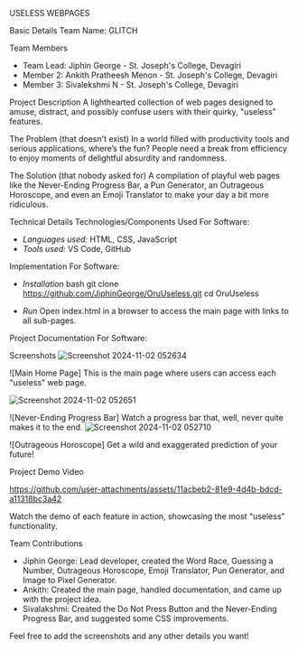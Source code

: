 USELESS WEBPAGES

Basic Details
  Team Name: GLITCH

Team Members
- Team Lead: Jiphin George - St. Joseph's College, Devagiri
- Member 2: Ankith Pratheesh Menon - St. Joseph's College, Devagiri
- Member 3: Sivalekshmi N - St. Joseph's College, Devagiri

Project Description
A lighthearted collection of web pages designed to amuse, distract, and possibly confuse users with their quirky, "useless" features.

The Problem (that doesn't exist)
In a world filled with productivity tools and serious applications, where’s the fun? People need a break from efficiency to enjoy moments of delightful absurdity and randomness.

The Solution (that nobody asked for)
A compilation of playful web pages like the Never-Ending Progress Bar, a Pun Generator, an Outrageous Horoscope, and even an Emoji Translator to make your day a bit more ridiculous.

Technical Details
Technologies/Components Used
For Software:
- *Languages used:* HTML, CSS, JavaScript
- *Tools used:* VS Code, GitHub

Implementation
For Software:
- *Installation*
  bash
  git clone https://github.com/JiphinGeorge/OruUseless.git
  cd OruUseless
  
- *Run*
  Open index.html in a browser to access the main page with links to all sub-pages.

 Project Documentation
For Software:

Screenshots ![Screenshot 2024-11-02 052634](https://github.com/user-attachments/assets/631781f0-f66f-4b8b-8080-09700625ad2a)

![Main Home Page]
This is the main page where users can access each "useless" web page.

![Screenshot 2024-11-02 052651](https://github.com/user-attachments/assets/476a9c8a-8e39-44a9-8c4b-6187a0a3b6fa)

![Never-Ending Progress Bar]
Watch a progress bar that, well, never quite makes it to the end.
![Screenshot 2024-11-02 052710](https://github.com/user-attachments/assets/4b158067-da6f-4f7b-bc4f-73962527f070)

![Outrageous Horoscope]
Get a wild and exaggerated prediction of your future!


 Project Demo
 Video


https://github.com/user-attachments/assets/11acbeb2-81e9-4d4b-bdcd-a11318bc3a42

Watch the demo of each feature in action, showcasing the most "useless" functionality.

Team Contributions
- Jiphin George: Lead developer, created the Word Race, Guessing a Number, Outrageous Horoscope, Emoji Translator, Pun Generator, and Image to Pixel Generator.
- Ankith: Created the main page, handled documentation, and came up with the project idea.
- Sivalakshmi: Created the Do Not Press Button and the Never-Ending Progress Bar, and suggested some CSS improvements.

Feel free to add the screenshots and any other details you want!

